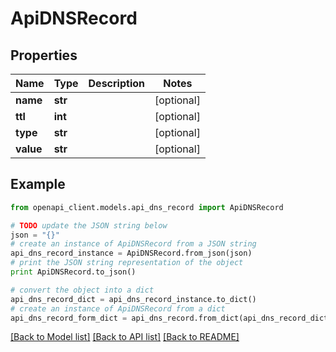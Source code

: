 # ApiDNSRecord


## Properties
Name | Type | Description | Notes
------------ | ------------- | ------------- | -------------
**name** | **str** |  | [optional] 
**ttl** | **int** |  | [optional] 
**type** | **str** |  | [optional] 
**value** | **str** |  | [optional] 

## Example

```python
from openapi_client.models.api_dns_record import ApiDNSRecord

# TODO update the JSON string below
json = "{}"
# create an instance of ApiDNSRecord from a JSON string
api_dns_record_instance = ApiDNSRecord.from_json(json)
# print the JSON string representation of the object
print ApiDNSRecord.to_json()

# convert the object into a dict
api_dns_record_dict = api_dns_record_instance.to_dict()
# create an instance of ApiDNSRecord from a dict
api_dns_record_form_dict = api_dns_record.from_dict(api_dns_record_dict)
```
[[Back to Model list]](../README.md#documentation-for-models) [[Back to API list]](../README.md#documentation-for-api-endpoints) [[Back to README]](../README.md)


